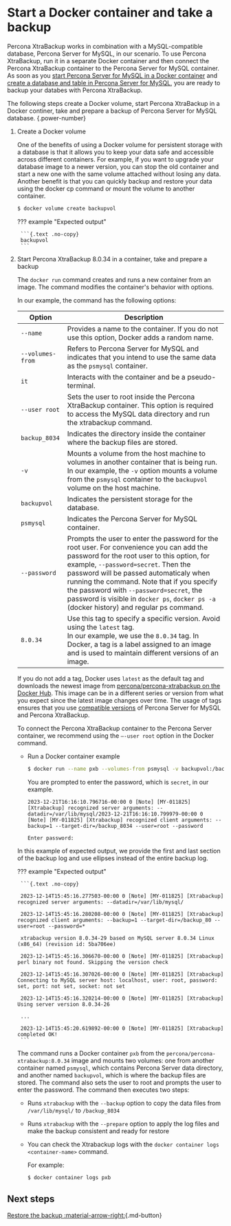 # Start a Docker container and take a backup

Percona XtraBackup works in combination with a MySQL-compatible database, Percona Server for MySQL, in our scenario. To use Percona XtraBackup, run it in a separate Docker container and then connect the Percona XtraBackup container to the Percona Server for MySQL container. As soon as you [start Percona Server for MySQL in a Docker container](https://docs.percona.com/percona-server/8.0/quickstart-docker.html) and [create a database and table in Percona Server for MySQL](https://docs.percona.com/percona-server/8.0/quickstart-docker.html#create-a-database), you are ready to backup your databes with Percona XtraBackup.

The following steps create a Docker volume, start Percona XtraBackup in a Docker continer, take and prepare a backup of Percona Server for MySQL database.
{.power-number}

1. Create a Docker volume

    One of the benefits of using a Docker volume for persistent storage with a database is that it allows you to keep your data safe and accessible across different containers. For example, if you want to upgrade your database image to a newer version, you can stop the old container and start a new one with the same volume attached without losing any data. Another benefit is that you can quickly backup and restore your data using the docker cp command or mount the volume to another container.

    ```{.bash data-prompt="$"}
    $ docker volume create backupvol
    ```
    
    ??? example "Expected output"

        ```{.text .no-copy}
        backupvol
        ```

2. Start Percona XtraBackup 8.0.34 in a container, take and prepare a backup

    The `docker run` command creates and runs a new container from an image. The command modifies the container's behavior with options.

    In our example, the command has the following options:

    | Option | Description |
    |---|---|
    | `--name`  |  Provides a name to the container. If you do not use this option, Docker adds a random name.  |
    | `--volumes-from` | Refers to Percona Server for MySQL and indicates that you intend to use the same data as the `psmysql` container.|
    | `it` | Interacts with the container and be a pseudo-terminal. |
    | `--user root` | Sets the user to root inside the Percona XtraBackup container. This option is required to access the MySQL data directory and run the xtrabackup command. |
    |`backup_8034` |Indicates the directory inside the container where the backup files are stored. |
    | `-v` | Mounts a volume from the host machine to volumes in another container that is being run. In our example, the `-v` option mounts a volume from the `psmysql` container to the `backupvol` volume on the host machine.|
    | `backupvol` | Indicates the persistent storage for the database. |
    | `psmysql`    | Indicates the Percona Server for MySQL container.  |
    |`--password`   | Prompts the user to enter the password for the root user. For convenience you can add the password for the root user to this option, for example, `--password=secret`. Then the password will be passed automaticaly when running the command. Note that if you specify the password with `--password=secret`, the password is visible in `docker ps`, `docker ps -a` (docker history) and regular ps command.          |
    | `8.0.34` | Use this tag to specify a specific version. Avoid using the `latest` tag. <br> In our example, we use the `8.0.34` tag. In Docker, a tag is a label assigned to an image and is used to maintain different versions of an image.|

    If you do not add a tag, Docker uses `latest` as the default tag and downloads the newest image from [percona/percona-xtrabackup on the Docker Hub](https://hub.docker.com/r/percona/percona-xtrabackup). This image can be in a different series or version from what you expect since the latest image changes over time. The usage of tags ensures that you use [compatible versions](quickstart-overview.md#limitations) of Percona Server for MySQL and Percona XtraBackup.

    To connect the Percona XtraBackup container to the Percona Server container, we recommend using the `–-user root` option in the Docker command.
    
    * Run a Docker container example

        ```{.bash data-prompt="$"}
        $ docker run --name pxb --volumes-from psmysql -v backupvol:/backup_8034 -it --user root percona/percona-xtrabackup:8.0.34 /bin/bash -c "xtrabackup --backup --datadir=/var/lib/mysql/ --target-dir=/backup_8034 --user=root --password; xtrabackup --prepare --target-dir=/backup_8034"
        ```

        You are prompted to enter the password, which is `secret`, in our example.

        ```{.text .no-copy}
        2023-12-21T16:16:10.796716-00:00 0 [Note] [MY-011825] [Xtrabackup] recognized server arguments: --datadir=/var/lib/mysql/2023-12-21T16:16:10.799979-00:00 0 [Note] [MY-011825] [Xtrabackup] recognized client arguments: --backup=1 --target-dir=/backup_8034 --user=root --password
        
        Enter password:
        ```
    
    In this example of expected output, we provide the first and last section of the backup log and use ellipses instead of the entire backup log.

    ??? example "Expected output"

        ```{.text .no-copy}

        2023-12-14T15:45:16.277503-00:00 0 [Note] [MY-011825] [Xtrabackup] recognized server arguments: --datadir=/var/lib/mysql/ 

        2023-12-14T15:45:16.280208-00:00 0 [Note] [MY-011825] [Xtrabackup] recognized client arguments: --backup=1 --target-dir=/backup_80 --user=root --password=* 

        xtrabackup version 8.0.34-29 based on MySQL server 8.0.34 Linux (x86_64) (revision id: 5ba706ee) 

        2023-12-14T15:45:16.306670-00:00 0 [Note] [MY-011825] [Xtrabackup] perl binary not found. Skipping the version check 

        2023-12-14T15:45:16.307026-00:00 0 [Note] [MY-011825] [Xtrabackup] Connecting to MySQL server host: localhost, user: root, password: set, port: not set, socket: not set 

        2023-12-14T15:45:16.320214-00:00 0 [Note] [MY-011825] [Xtrabackup] Using server version 8.0.34-26 
        
        ...

        2023-12-14T15:45:20.619892-00:00 0 [Note] [MY-011825] [Xtrabackup] completed OK! 
        ```

    The command runs a Docker container `pxb` from the `percona/percona-xtrabackup:8.0.34` image and mounts two volumes: one from another container named `psmysql`, which contains Percona Server data directory, and another named `backupvol`, which is where the backup files are stored. The command also sets the user to root and prompts the user to enter the password. The command then executes two steps: 
    
    * Runs `xtrabackup` with the `--backup` option to copy the data files from `/var/lib/mysql/` to `/backup_8034`
    
    * Runs `xtrabackup` with the `--prepare` option to apply the log files and make the backup consistent and ready for restore

    * You can check the Xtrabackup logs with the `docker container logs <container-name>` command.

        For example:

        ```{.bash data-prompt="$"}
        $ docker container logs pxb
        ```

## Next steps

[Restore the backup :material-arrow-right:](quickstart-restore-backup.md){.md-button}

